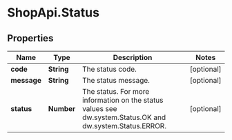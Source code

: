 # ShopApi.Status

## Properties
Name | Type | Description | Notes
------------ | ------------- | ------------- | -------------
**code** | **String** | The status code. | [optional] 
**message** | **String** | The status message. | [optional] 
**status** | **Number** | The status.    For more information on the status values see dw.system.Status.OK and  dw.system.Status.ERROR. | [optional] 
